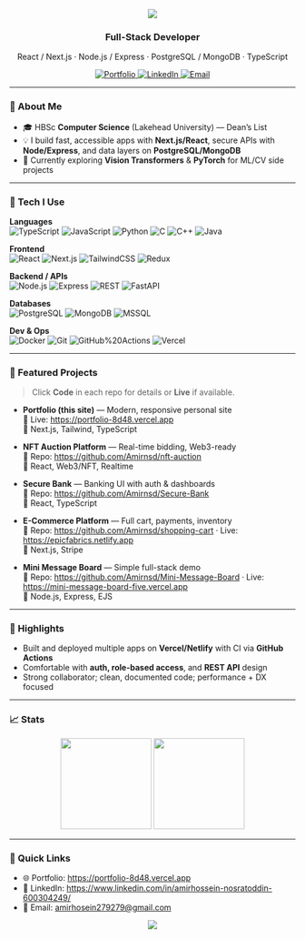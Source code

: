 <!--
  Amirnsd (Amirhossein Nosratoddin) — Profile README
  Paste this into the README.md of a *public* repo named exactly: Amirnsd
-->

<!-- Banner -->
<p align="center">
  <img src="https://capsule-render.vercel.app/api?type=waving&color=0:7c3aed,100:06b6d4&height=180&section=header&text=Amirhossein%20Nosratoddin&fontSize=34&fontColor=ffffff&animation=twinkling" />
</p>

<h3 align="center">Full-Stack Developer</h3>
<p align="center">
  React / Next.js · Node.js / Express · PostgreSQL / MongoDB · TypeScript
</p>

<p align="center">
  <a href="https://portfolio-8d48.vercel.app" target="_blank">
    <img alt="Portfolio" src="https://img.shields.io/badge/Portfolio-Live-000?logo=vercel&logoColor=white">
  </a>
  <a href="https://www.linkedin.com/in/amirhossein-nosratoddin-600304249/" target="_blank">
    <img alt="LinkedIn" src="https://img.shields.io/badge/LinkedIn-Connect-0A66C2?logo=linkedin&logoColor=white">
  </a>
  <a href="mailto:amirhosein279279@gmail.com">
    <img alt="Email" src="https://img.shields.io/badge/Email-Contact-ef4444?logo=gmail&logoColor=white">
  </a>
</p>

---

### 👋 About Me
- 🎓 HBSc **Computer Science** (Lakehead University) — Dean’s List  
- 💡 I build fast, accessible apps with **Next.js/React**, secure APIs with **Node/Express**, and data layers on **PostgreSQL/MongoDB**  
- 🔭 Currently exploring **Vision Transformers** & **PyTorch** for ML/CV side projects  

---

### 🧰 Tech I Use
**Languages**  
![TypeScript](https://img.shields.io/badge/TypeScript-3178C6?logo=typescript&logoColor=white)
![JavaScript](https://img.shields.io/badge/JavaScript-F7DF1E?logo=javascript&logoColor=black)
![Python](https://img.shields.io/badge/Python-3776AB?logo=python&logoColor=white)
![C](https://img.shields.io/badge/C-00599C?logo=c&logoColor=white)
![C++](https://img.shields.io/badge/C++-00599C?logo=cplusplus&logoColor=white)
![Java](https://img.shields.io/badge/Java-007396?logo=java&logoColor=white)

**Frontend**  
![React](https://img.shields.io/badge/React-20232A?logo=react&logoColor=61DAFB)
![Next.js](https://img.shields.io/badge/Next.js-000000?logo=nextdotjs&logoColor=white)
![TailwindCSS](https://img.shields.io/badge/TailwindCSS-0EA5E9?logo=tailwindcss&logoColor=white)
![Redux](https://img.shields.io/badge/Redux-764ABC?logo=redux&logoColor=white)

**Backend / APIs**  
![Node.js](https://img.shields.io/badge/Node.js-339933?logo=node.js&logoColor=white)
![Express](https://img.shields.io/badge/Express-000000?logo=express&logoColor=white)
![REST](https://img.shields.io/badge/REST-111827)
![FastAPI](https://img.shields.io/badge/FastAPI-009688?logo=fastapi&logoColor=white)

**Databases**  
![PostgreSQL](https://img.shields.io/badge/PostgreSQL-336791?logo=postgresql&logoColor=white)
![MongoDB](https://img.shields.io/badge/MongoDB-0F9D58?logo=mongodb&logoColor=white)
![MSSQL](https://img.shields.io/badge/SQL%20Server-CC2927?logo=microsoftsqlserver&logoColor=white)

**Dev & Ops**  
![Docker](https://img.shields.io/badge/Docker-2496ED?logo=docker&logoColor=white)
![Git](https://img.shields.io/badge/Git-F05032?logo=git&logoColor=white)
![GitHub%20Actions](https://img.shields.io/badge/GitHub%20Actions-2088FF?logo=githubactions&logoColor=white)
![Vercel](https://img.shields.io/badge/Vercel-000000?logo=vercel&logoColor=white)

---

### 🚀 Featured Projects
> Click **Code** in each repo for details or **Live** if available.

- **Portfolio (this site)** — Modern, responsive personal site  
  🔗 Live: https://portfolio-8d48.vercel.app  
  🧰 Next.js, Tailwind, TypeScript

- **NFT Auction Platform** — Real-time bidding, Web3-ready  
  🔗 Repo: https://github.com/Amirnsd/nft-auction  
  🧰 React, Web3/NFT, Realtime

- **Secure Bank** — Banking UI with auth & dashboards  
  🔗 Repo: https://github.com/Amirnsd/Secure-Bank  
  🧰 React, TypeScript

- **E-Commerce Platform** — Full cart, payments, inventory  
  🔗 Repo: https://github.com/Amirnsd/shopping-cart · Live: https://epicfabrics.netlify.app  
  🧰 Next.js, Stripe

- **Mini Message Board** — Simple full-stack demo  
  🔗 Repo: https://github.com/Amirnsd/Mini-Message-Board · Live: https://mini-message-board-five.vercel.app  
  🧰 Node.js, Express, EJS

---

### 📝 Highlights
- Built and deployed multiple apps on **Vercel/Netlify** with CI via **GitHub Actions**  
- Comfortable with **auth, role-based access**, and **REST API** design  
- Strong collaborator; clean, documented code; performance + DX focused

---

### 📈 Stats
<p align="center">
  <img height="160" src="https://github-readme-stats.vercel.app/api?username=Amirnsd&show_icons=true&theme=tokyonight" />
  <img height="160" src="https://streak-stats.demolab.com?user=Amirnsd&theme=tokyonight" />
</p>

---

### 🔗 Quick Links
- 🌐 Portfolio: https://portfolio-8d48.vercel.app  
- 💼 LinkedIn: https://www.linkedin.com/in/amirhossein-nosratoddin-600304249/  
- 📧 Email: amirhosein279279@gmail.com

<!-- Footer wave -->
<p align="center">
  <img src="https://capsule-render.vercel.app/api?type=waving&color=0:06b6d4,100:7c3aed&height=120&section=footer" />
</p>
